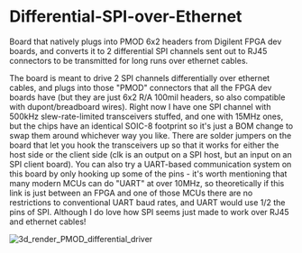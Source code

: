 # Differential-SPI-over-Ethernet
Board that natively plugs into PMOD 6x2 headers from Digilent FPGA dev boards, and converts it to 2 differential SPI channels sent out to RJ45 connectors to be transmitted for long runs over ethernet cables.

The board is meant to drive 2 SPI channels differentially over ethernet cables, and plugs into those "PMOD" connectors that all the FPGA dev boards have (but they are just 6x2 R/A 100mil headers, so also compatible with dupont/breadboard wires).  Right now I have one SPI channel with 500kHz slew-rate-limited transceivers stuffed, and one with 15MHz ones, but the chips have an identical SOIC-8 footprint so it's just a BOM change to swap them around whichever way you like.  There are solder jumpers on the board that let you hook the transceivers up so that it works for either the host side or the client side (clk is an output on a SPI host, but an input on an SPI client board).  You can also try a UART-based communication system on this board by only hooking up some of the pins - it's worth mentioning that many modern MCUs can do "UART" at over 10MHz, so theoretically if this link is just between an FPGA and one of those MCUs there are no restrictions to conventional UART baud rates, and UART would use 1/2 the pins of SPI.  Although I do love how SPI seems just made to work over RJ45 and ethernet cables!

![3d_render_PMOD_differential_driver](https://github.com/user-attachments/assets/8a41997f-7bd9-428f-ae24-73851807031c)
